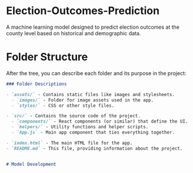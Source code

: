 # Election-Outcomes-Prediction
A machine learning model designed to predict election outcomes at the county level based on historical and demographic data. 

# Folder Structure

After the tree, you can describe each folder and its purpose in the project:

```markdown
### Folder Descriptions

- `assets/` - Contains static files like images and stylesheets.
  - `images/` - Folder for image assets used in the app.
  - `styles/` - CSS or other style files.

- `src/` - Contains the source code of the project.
  - `components/` - React components (or similar) that define the UI.
  - `helpers/` - Utility functions and helper scripts.
  - `App.js` - Main app component that ties everything together.

- `index.html` - The main HTML file for the app.
- `README.md` - This file, providing information about the project.


# Model Development
